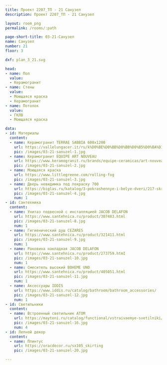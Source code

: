 ```yaml
---
title: Проект 2207_ТП - 21 Санузел
description: Проект 2207_ТП - 21 Санузел

layout: room_png
permalink: /rooms/:path

page-short-title: 03-21-Санузел
name: Санузел
number: 21
floor: 3

dxf: plan_3_21.svg

head:
- name: Пол
  value:
  - Керамогранит
- name: Стены
  value:
  - Моющаяся краска
  - Керамогранит
- name: Потолок
  value:
  - ГКЛВ
  - Моющаяся краска

data:
- id: Материалы
  content:
  - name: Керамогранит TERRAE SABBIA 600х1200
    url: https://vallelungacer.it/ru/k%D0%BE%D0%BB%D0%BB%D0%B5%D0%BA%D1%86%D0%B8%D0%B8/terrae/
    pic: /images/03-21-sanuzel-1.jpg
  - name: Керамогранит EQUIPE ART NOUVEAU
    url: https://www.keramogranit.ru/brands/equipe-ceramicas/art-nouveau-equipe/keramogranit-art-nouveau-empire-color-24400/
    pic: /images/03-21-sanuzel-2.jpg
  - name: Моющаяся краска
    url: https://www.littlegreene.com/rolling-fog
    pic: /images/03-21-sanuzel-3.jpg
  - name: Дверь невидимка под покраску 700
    url: https://biglas.ru/katalog/3-pokrashennye-i-belye-dveri/217-skrytye-nevidimki/
    pic: /images/03-21-sanuzel-4.jpg
    num: 1
- id: Сантехника
  content:
  - name: Унитаз подвесной с инсталляцией JACOB DELAFON
    url: https://www.santehnica.ru/product/307483.html
    pic: /images/03-21-sanuzel-8.jpg
    num: 1
  - name: Гигиенический душ CEZARES
    url: https://www.santehnica.ru/product/321411.html
    pic: /images/03-21-sanuzel-9.jpg
    num: 1
  - name: Раковина накладная JACOB DELAFON
    url: https://www.santehnica.ru/product/273759.htmI
    pic: /images/03-21-sanuzel-10.jpg
    num: 1
  - name: Смеситель высокий BOHEME UNO
    url: https://www.santehnica.ru/product/405051.html
    pic: /images/03-21-sanuzel-11.jpg
    num: 1
  - name: Аксессуары IDDIS
    url: https://www.iddis.ru/catalog/bathroom/bathroom_accessories/
    pic: /images/03-21-sanuzel-12.jpg
    num: 1
- id: Светильники
  content:
  - name: Встроенный светильник ATOM
    url: https://maytoni.ru/catalog/functional/vstraivaemye-svetilniki/dl024-2-01b/
    pic: /images/03-21-sanuzel-16.jpg
    num: 4
- id: Лепной декор
  content:
  - name: Плинтус 
    url: https://oracdecor.ru/sx105_skirting
    pic: /images/03-21-sanuzel-20.jpg

---
```

